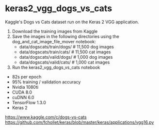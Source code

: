 # keras2_vgg_dogs_vs_cats

Kaggle's Dogs vs Cats dataset run on the Keras 2 VGG application.

1) Download the training images from Kaggle
2) Save the images in the following directories using the dog_and_cat_image_file_mover notebook:  
   - data/dogscats/train/dogs/ # 11,500 dog images  
   - data/dogscats/train/cats/ # 11,500 cat images  
   - data/dogscats/valid/dogs/ # 1,000 dog images  
   - data/dogscats/valid/cats/ # 1,000 cat images  
3) Run the keras2_vgg_dogs_vs_cats notebook

- 82s per epoch  
- 95% training / validation accuracy  
- Nvidia 1080ti  
- CUDA 8.0  
- cuDNN 6.0  
- TensorFlow 1.3.0
- Keras 2

https://www.kaggle.com/c/dogs-vs-cats  
https://github.com/fchollet/keras/blob/master/keras/applications/vgg16.py
